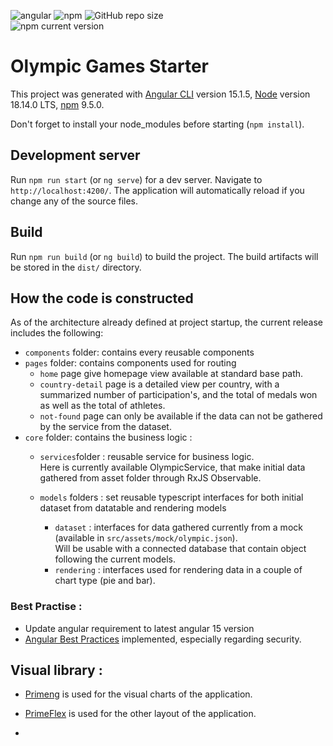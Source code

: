<img alt="angular" src="https://img.shields.io/badge/Angular-DD0031?style=for-the-badge&logo=angular&logoColor=white">  <img alt="npm" src="https://img.shields.io/npm/v/npm"> <img alt="GitHub repo size" src="https://img.shields.io/github/repo-size/ThomasBTR/Developpez-le-front-end-en-utilisant-Angular"><br>
<img alt="npm current version" src="https://img.shields.io/github/release/ThomasBTR/Developpez-le-front-end-en-utilisant-Angular.svg">



# Olympic Games Starter

This project was generated with [Angular CLI](https://github.com/angular/angular-cli) version 15.1.5, [Node](https://nodejs.org/en/) version 18.14.0 LTS, [npm](https://www.npmjs.com/package/npm) 9.5.0.

Don't forget to install your node_modules before starting (`npm install`).

## Development server

Run `npm run start` (or `ng serve`) for a dev server. Navigate to `http://localhost:4200/`. The application will automatically reload if you change any of the source files.

## Build

Run `npm run build` (or `ng build`) to build the project. The build artifacts will be stored in the `dist/` directory.

## How the code is constructed

As of the architecture already defined at project startup, the current release includes the following:

- `components` folder: contains every reusable components
- `pages` folder: contains components used for routing
  - `home` page give homepage view available at standard base path.
  - `country-detail` page is a detailed view per country, with a summarized number of participation's, and the total of medals won as well as the total of athletes.
  - `not-found` page can only be available if the data can not be gathered by the service from the dataset.
- `core` folder: contains the business logic :
  - `services`folder : reusable service for business logic. <br>
  Here is currently available OlympicService, that make initial data gathered from asset folder through RxJS Observable.
  
  - `models` folders : set reusable typescript interfaces for both initial dataset from datatable and rendering models
    - `dataset` : interfaces for data gathered currently from a mock (available in `src/assets/mock/olympic.json`). <br> 
    Will be usable with a connected database that contain object following the current models.
    - `rendering` : interfaces used for rendering data in a couple of chart type (pie and bar).

### Best Practise :
* Update angular requirement to latest angular 15 version
* [Angular Best Practices](https://angular.io/guide/security) implemented, especially regarding security.

## Visual library :
* [Primeng](https://primeng.org/) is used for the visual charts of the application. <br>
* [PrimeFlex](https://www.primefaces.org/primeflex/) is used for the other layout of the application. <br>


*
